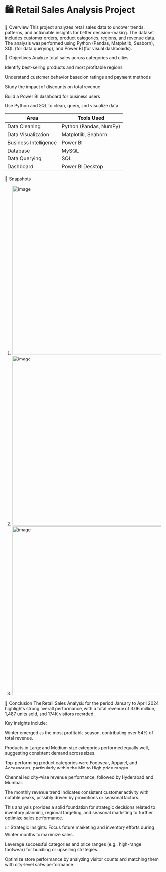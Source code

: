 # 🛍️ Retail Sales Analysis Project

📌 Overview
This project analyzes retail sales data to uncover trends, patterns, and actionable insights for better decision-making.
The dataset includes customer orders, product categories, regions, and revenue data. The analysis was performed using Python (Pandas, Matplotlib, Seaborn), SQL (for data querying), and Power BI (for visual dashboards).

🎯 Objectives
Analyze total sales across categories and cities

Identify best-selling products and most profitable regions

Understand customer behavior based on ratings and payment methods

Study the impact of discounts on total revenue

Build a Power BI dashboard for business users

Use Python and SQL to clean, query, and visualize data.

| Area                  | Tools Used             |
| --------------------- | ---------------------- |
| Data Cleaning         | Python (Pandas, NumPy) |
| Data Visualization    | Matplotlib, Seaborn    |
| Business Intelligence | Power BI               |
| Database              | MySQL                  |
| Data Querying         | SQL                    |
| Dashboard             | Power BI Desktop       |

📸 Snapshots
1. <img width="969" height="546" alt="image" src="https://github.com/user-attachments/assets/d0ff3527-dad0-4771-99bb-549320d3d7ac" />

2. <img width="968" height="549" alt="image" src="https://github.com/user-attachments/assets/8157ddc6-9a99-40b7-bc70-5878bb495481" />

3. <img width="965" height="545" alt="image" src="https://github.com/user-attachments/assets/58730b09-fd96-47d0-abc6-2c9f468e187b" />

📌 Conclusion
The Retail Sales Analysis for the period January to April 2024 highlights strong overall performance, with a total revenue of 3.06 million, 1,487 units sold, and 174K visitors recorded.

Key insights include:

Winter emerged as the most profitable season, contributing over 54% of total revenue.

Products in Large and Medium size categories performed equally well, suggesting consistent demand across sizes.

Top-performing product categories were Footwear, Apparel, and Accessories, particularly within the Mid to High price ranges.

Chennai led city-wise revenue performance, followed by Hyderabad and Mumbai.

The monthly revenue trend indicates consistent customer activity with notable peaks, possibly driven by promotions or seasonal factors.

This analysis provides a solid foundation for strategic decisions related to inventory planning, regional targeting, and seasonal marketing to further optimize sales performance.

📈 Strategic Insights:
Focus future marketing and inventory efforts during Winter months to maximize sales.

Leverage successful categories and price ranges (e.g., high-range footwear) for bundling or upselling strategies.

Optimize store performance by analyzing visitor counts and matching them with city-level sales performance.





